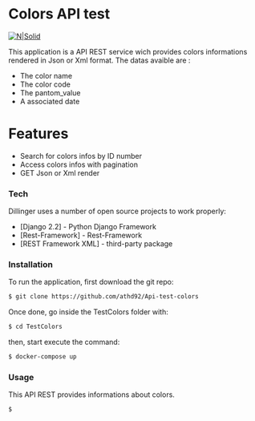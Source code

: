 # Colors API test

[![N|Solid](https://www.python.org/static/community_logos/python-logo-master-v3-TM.png)](https://nodesource.com/products/nsolid)

This application is a API REST service wich provides colors informations rendered in Json or Xml format. The datas avaible are :
  - The color name
  - The color code
  - The pantom_value
  - A associated date

# Features

  - Search for colors infos by ID number
  - Access colors infos with pagination 
  - GET Json or Xml render

### Tech

Dillinger uses a number of open source projects to work properly:

* [Django 2.2] - Python Django Framework
* [Rest-Framework] - Rest-Framework
* [REST Framework XML] - third-party package


### Installation

To run the application, first download the git repo:

```sh
$ git clone https://github.com/athd92/Api-test-colors
```
Once done, go inside the TestColors folder with:
```sh
$ cd TestColors
```
then, start execute the command:
```sh
$ docker-compose up
```

### Usage

This API REST provides informations about colors. 
```sh
$ 
```
